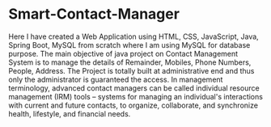 # Smart-Contact-Manager
Here I have created a Web Application using HTML, CSS, JavaScript, Java, Spring Boot, MySQL from scratch where I am using MySQL for database purpose. 
The main objective of java project on Contact Management System is to manage the details of Remainder, Mobiles, Phone Numbers, People, Address.
The Project is totally built at administrative end and thus only the administrator is guaranteed the access. 
In management terminology, advanced contact managers can be called individual resource management (IRM) tools – systems for managing an individual's interactions with current 
and future contacts, to organize, collaborate, and synchronize health, lifestyle, and financial needs.
